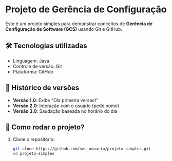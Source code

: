 # Projeto de Gerência de Configuração

Este é um projeto simples para demonstrar conceitos de **Gerência de Configuração de Software (GCS)** usando Git e GitHub.

## 🛠 Tecnologias utilizadas
- Linguagem: Java
- Controle de versão: Git
- Plataforma: GitHub 

## 📌 Histórico de versões
- **Versão 1.0**: Exibe "Ola primeira versao!"
- **Versão 2.0**: Interação com o usuário (pede nome)
- **Versão 3.0**: Saudação baseada no horário do dia

## 🚀 Como rodar o projeto?
1. Clone o repositório:  
   ```bash
   git clone https://github.com/seu-usuario/projeto-simples.git
   cd projeto-simples

